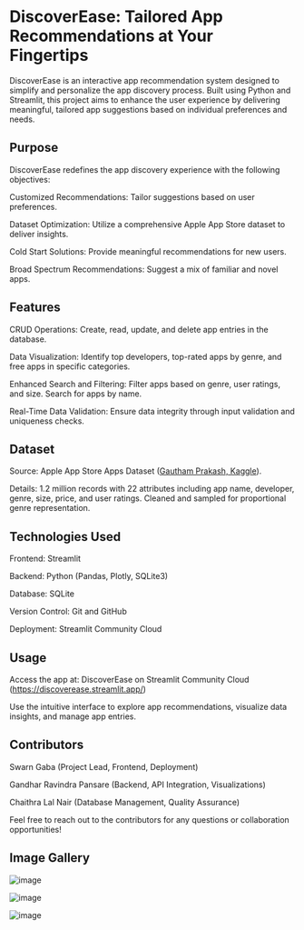 # DiscoverEase: Tailored App Recommendations at Your Fingertips

DiscoverEase is an interactive app recommendation system designed to simplify and personalize the app discovery process. Built using Python and Streamlit, this project aims to enhance the user experience by delivering meaningful, tailored app suggestions based on individual preferences and needs.

## Purpose

DiscoverEase redefines the app discovery experience with the following objectives:

Customized Recommendations: Tailor suggestions based on user preferences.

Dataset Optimization: Utilize a comprehensive Apple App Store dataset to deliver insights.

Cold Start Solutions: Provide meaningful recommendations for new users.

Broad Spectrum Recommendations: Suggest a mix of familiar and novel apps.

## Features

CRUD Operations:
Create, read, update, and delete app entries in the database.

Data Visualization:
Identify top developers, top-rated apps by genre, and free apps in specific categories.

Enhanced Search and Filtering:
Filter apps based on genre, user ratings, and size.
Search for apps by name.

Real-Time Data Validation:
Ensure data integrity through input validation and uniqueness checks.

## Dataset
Source: Apple App Store Apps Dataset ([Gautham Prakash, Kaggle](https://www.kaggle.com/datasets/gauthamp10/apple-appstore-apps?select=appleAppData.csv)).

Details:
1.2 million records with 22 attributes including app name, developer, genre, size, price, and user ratings.
Cleaned and sampled for proportional genre representation.

## Technologies Used
Frontend: Streamlit

Backend: Python (Pandas, Plotly, SQLite3)

Database: SQLite

Version Control: Git and GitHub

Deployment: Streamlit Community Cloud

## Usage
Access the app at: DiscoverEase on Streamlit Community Cloud (https://discoverease.streamlit.app/)

Use the intuitive interface to explore app recommendations, visualize data insights, and manage app entries.

## Contributors
Swarn Gaba (Project Lead, Frontend, Deployment)

Gandhar Ravindra Pansare (Backend, API Integration, Visualizations)

Chaithra Lal Nair (Database Management, Quality Assurance)

Feel free to reach out to the contributors for any questions or collaboration opportunities!

## Image Gallery

![image](https://github.com/user-attachments/assets/44b08161-1f5c-41d4-8036-0874ac63150f)

![image](https://github.com/user-attachments/assets/534e909f-b959-467d-a884-68dbea7f5ba4)

![image](https://github.com/user-attachments/assets/66260510-0784-4b28-8558-87da33e4d47c)



